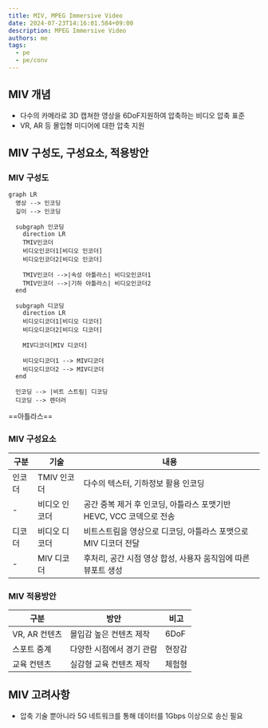 ```yaml
---
title: MIV, MPEG Immersive Video
date: 2024-07-23T14:16:01.584+09:00
description: MPEG Immersive Video
authors: me
tags:
  - pe
  - pe/conv
---
```


## MIV 개념

- 다수의 카메라로 3D 캡쳐한 영상을 6DoF지원하여 압축하는 비디오 압축 표준
- VR, AR 등 몰입형 미디어에 대한 압축 지원

## MIV 구성도, 구성요소, 적용방안

### MIV 구성도

```mermaid
graph LR
  영상 --> 인코딩
  깊이 --> 인코딩

  subgraph 인코딩
    direction LR
    TMIV인코더
    비디오인코더1[비디오 인코더]
    비디오인코더2[비디오 인코더]

    TMIV인코더 -->|속성 아틀라스| 비디오인코더1
    TMIV인코더 -->|기하 아틀라스| 비디오인코더2
  end

  subgraph 디코딩
    direction LR
    비디오디코더1[비디오 디코더]
    비디오디코더2[비디오 디코더]

    MIV디코더[MIV 디코더]

    비디오디코더1 --> MIV디코더
    비디오디코더2 --> MIV디코더
  end

  인코딩 --> |비트 스트림| 디코딩
  디코딩 --> 렌더러
```

==아틀라스==

### MIV 구성요소

| 구분 | 기술 | 내용 |
| --- | --- | --- |
| 인코더 | TMIV 인코더 | 다수의 텍스터, 기하정보 활용 인코딩 |
| - | 비디오 인코더 | 공간 중복 제거 후 인코딩, 아틀라스 포맷기반 HEVC, VCC 코덱으로 전송 |
| 디코더 | 비디오 디코더 | 비트스트림을 영상으로 디코딩, 아틀라스 포맷으로 MIV 디코더 전달 |
| - | MIV 디코더 | 후처리, 공간 시점 영상 합성, 사용자 움직임에 따른 뷰포트 생성 |

### MIV 적용방안

| 구분 | 방안 | 비고 |
| --- | --- | --- |
| VR, AR 컨텐츠 | 몰입감 높은 컨텐츠 제작 | 6DoF |
| 스포트 중계 | 다양한 시점에서 경기 관람 | 현장감 |
| 교육 컨텐츠 | 실감형 교육 컨텐츠 제작 | 체험형 |

## MIV 고려사항

- 압축 기술 뿐아니라 5G 네트워크를 통해 데이터를 1Gbps 이상으로 송신 필요
